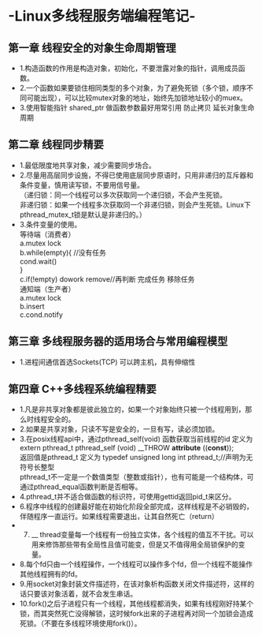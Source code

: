 # -Linux多线程服务端编程笔记-
## 第一章 线程安全的对象生命周期管理 
* 1.构造函数的作用是构造对象，初始化，不要泄露对象的指针，调用成员函数。
* 2.一个函数如果要锁住相同类型的多个对象，为了避免死锁（多个锁，顺序不同可能出现），可以比较mutex对象的地址，始终先加锁地址较小的muex。
* 3.使用智能指针 shared_ptr 做函数参数最好用常引用 防止拷贝 延长对象生命周期
## 第二章 线程同步精要
* 1.最低限度地共享对象，减少需要同步场合。
* 2.尽量用高层同步设施，不得已使用底层同步原语时，只用非递归的互斥器和条件变量，慎用读写锁，不要用信号量。<br>
（递归锁：同一个线程可以多次获取同一个递归锁，不会产生死锁。<br>
  非递归锁：如果一个线程多次获取同一个非递归锁，则会产生死锁。Linux下pthread_mutex_t锁是默认是非递归的。）
* 3.条件变量的使用。<br>
等待端（消费者）<br>
 a.mutex lock<br>
 b.while(empty){ //没有任务<br>
     cond.wait()<br>
 }<br>
 c.if(!empty) dowork remove//再判断 完成任务 移除任务<br>
 通知端（生产者）<br>
 a.mutex lock<br>
 b.insert<br>
 c.cond.notify<br>
 ## 第三章 多线程服务器的适用场合与常用编程模型
 * 1.进程间通信首选Sockets(TCP) 可以跨主机，具有伸缩性
## 第四章 C++多线程系统编程精要
* 1.凡是非共享对象都是彼此独立的，如果一个对象始终只被一个线程用到，那么时线程安全的。
* 2.如果是共享对象，只读不写是安全的，一旦有写，读必须加锁。
* 3.在posix线程api中，通过pthread_self(void) 函数获取当前线程的id 定义为<br>
extern pthread_t pthread_self (void) __THROW __attribute__ ((__const__));<br>
返回值是pthread_t 定义为 typedef unsigned long int pthread_t;//声明为无符号长整型<br>
pthread_t不一定是一个数值类型（整数或指针），也有可能是一个结构体，可通过pthread_equal函数判断是否相等。
* 4.pthread_t并不适合做函数的标识符，可使用gettid返回pid_t来区分。
* 6.程序中线程的创建最好能在初始化阶段全部完成，这样线程是不必销毁的，伴随程序一直运行。如果线程需要退出，让其自然死亡（return）
* 7. __ thread变量每一个线程有一份独立实体，各个线程的值互不干扰。可以用来修饰那些带有全局性且值可能变，但是又不值得用全局锁保护的变量。
* 8.每个fd只由一个线程操作，一个线程可以操作多个fd，但一个线程不能操作其他线程拥有的fd。
* 9.用socket对象封装文件描述符，在该对象析构函数关闭文件描述符，这样的话只要该对象活着，就不会发生串话。
* 10.fork()之后子进程只有一个线程，其他线程都消失，如果有线程刚好持某个锁，而其突然死亡没得解锁，这时候fork出来的子进程再对同一个加锁会造成死锁。（不要在多线程环境使用fork()）。
